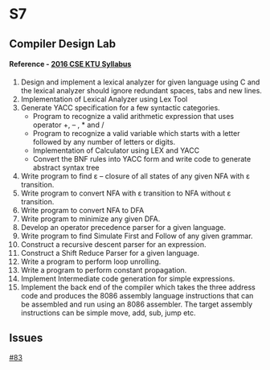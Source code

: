 # S7

## Compiler Design Lab

#### Reference - [2016 CSE KTU Syllabus](https://drive.google.com/file/d/198_XJggY6Yvm64ZwzG_pRIb45otiJuQG/view)

1. Design and implement a lexical analyzer for given language using C and the lexical analyzer should ignore redundant spaces, tabs and new lines.
2. Implementation of Lexical Analyzer using Lex Tool
3. Generate YACC specification for a few syntactic categories.
   - Program to recognize a valid arithmetic expression that uses operator +, – , \* and /
   - Program to recognize a valid variable which starts with a letter followed by any number of letters or digits.
   - Implementation of Calculator using LEX and YACC
   - Convert the BNF rules into YACC form and write code to generate abstract syntax tree
4. Write program to find ε – closure of all states of any given NFA with ε transition.
5. Write program to convert NFA with ε transition to NFA without ε transition.
6. Write program to convert NFA to DFA
7. Write program to minimize any given DFA.
8. Develop an operator precedence parser for a given language.
9. Write program to find Simulate First and Follow of any given grammar.
10. Construct a recursive descent parser for an expression.
11. Construct a Shift Reduce Parser for a given language.
12. Write a program to perform loop unrolling.
13. Write a program to perform constant propagation.
14. Implement Intermediate code generation for simple expressions.
15. Implement the back end of the compiler which takes the three address code and produces the 8086 assembly language instructions that can be assembled and run using an 8086 assembler. The target assembly instructions can be simple move, add, sub, jump etc.

## Issues

[#83](https://github.com/dscmbcet/hacktoberfest-2021/issues/83)